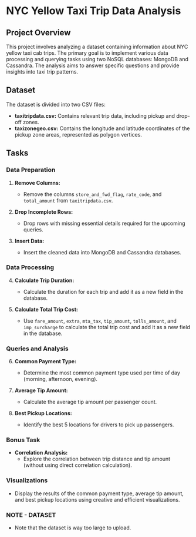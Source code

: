 # NYC Yellow Taxi Trip Data Analysis

## Project Overview

This project involves analyzing a dataset containing information about NYC yellow taxi cab trips. The primary goal is to implement various data processing and querying tasks using two NoSQL databases: MongoDB and Cassandra. The analysis aims to answer specific questions and provide insights into taxi trip patterns.

## Dataset

The dataset is divided into two CSV files:
- **taxitripdata.csv:** Contains relevant trip data, including pickup and drop-off zones.
- **taxizonegeo.csv:** Contains the longitude and latitude coordinates of the pickup zone areas, represented as polygon vertices.

## Tasks

### Data Preparation
1. **Remove Columns:**
   - Remove the columns `store_and_fwd_flag`, `rate_code`, and `total_amount` from `taxitripdata.csv`.

2. **Drop Incomplete Rows:**
   - Drop rows with missing essential details required for the upcoming queries.

3. **Insert Data:**
   - Insert the cleaned data into MongoDB and Cassandra databases.

### Data Processing
4. **Calculate Trip Duration:**
   - Calculate the duration for each trip and add it as a new field in the database.

5. **Calculate Total Trip Cost:**
   - Use `fare_amount`, `extra`, `mta_tax`, `tip_amount`, `tolls_amount`, and `imp_surcharge` to calculate the total trip cost and add it as a new field in the database.

### Queries and Analysis
6. **Common Payment Type:**
   - Determine the most common payment type used per time of day (morning, afternoon, evening).

7. **Average Tip Amount:**
   - Calculate the average tip amount per passenger count.

8. **Best Pickup Locations:**
   - Identify the best 5 locations for drivers to pick up passengers.

### Bonus Task
- **Correlation Analysis:**
  - Explore the correlation between trip distance and tip amount (without using direct correlation calculation).

### Visualizations
- Display the results of the common payment type, average tip amount, and best pickup locations using creative and efficient visualizations.

### NOTE - DATASET
- Note that the dataset is way too large to upload.
